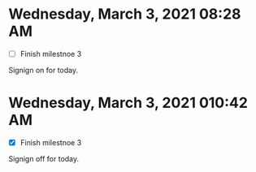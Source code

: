 # Wednesday, March  3, 2021 08:28 AM
- [ ] Finish milestnoe 3

Signign on for today.

# Wednesday, March  3, 2021 010:42 AM
- [x] Finish milestnoe 3

Signign off for today.
